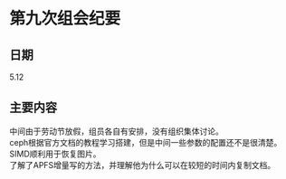 # 第九次组会纪要
## 日期
5.12
## 主要内容
中间由于劳动节放假，组员各自有安排，没有组织集体讨论。  
ceph根据官方文档的教程学习搭建，但是中间一些参数的配置还不是很清楚。  
SIMD顺利用于恢复图片。  
了解了APFS增量写的方法，并理解他为什么可以在较短的时间内复制文档。